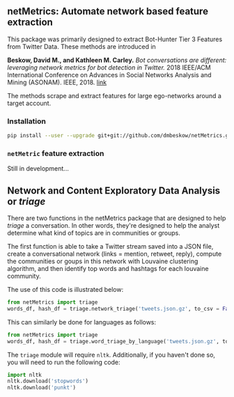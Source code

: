 ## netMetrics: Automate network based feature extraction

This package was primarily designed to extract Bot-Hunter Tier 3 Features from Twitter Data.  These methods are introduced in

**Beskow, David M., and Kathleen M. Carley.** *Bot conversations are different: leveraging network metrics for bot detection in Twitter.* 2018 IEEE/ACM International Conference on Advances in Social Networks Analysis and Mining (ASONAM). IEEE, 2018. [link](https://ieeexplore.ieee.org/document/8508322)

The methods scrape and extract features for large ego-networks around a target account.



### Installation

```bash
pip install --user --upgrade git+git://github.com/dmbeskow/netMetrics.git
```

### `netMetric` feature extraction

Still in development...

## Network and Content Exploratory Data Analysis or *triage*

There are two functions in the netMetrics package that are designed to help *triage* a conversation.  In other words, they're designed to help the analyst determine what kind of topics are in communities or groups.  

The first function is able to take a Twitter stream saved into a JSON file, create a conversational network (links = mention, retweet, reply), compute the communities or goups in this network with Louvaine clustering algorithm, and then identify top words and hashtags for each louvaine community.  

The use of this code is illustrated below:

```python
from netMetrics import triage
words_df, hash_df = triage.network_triage('tweets.json.gz', to_csv = False, languages = 'en')

```

This can similarly be done for languages as follows:

```python
from netMetrics import triage
words_df, hash_df = triage.word_triage_by_language('tweets.json.gz', to_csv = False, languages = 'en')
```

The `triage` module will require `nltk`.  Additionally, if you haven't done so, you will need to run the following code:

```python
import nltk
nltk.download('stopwords')
nltk.download('punkt')
```
